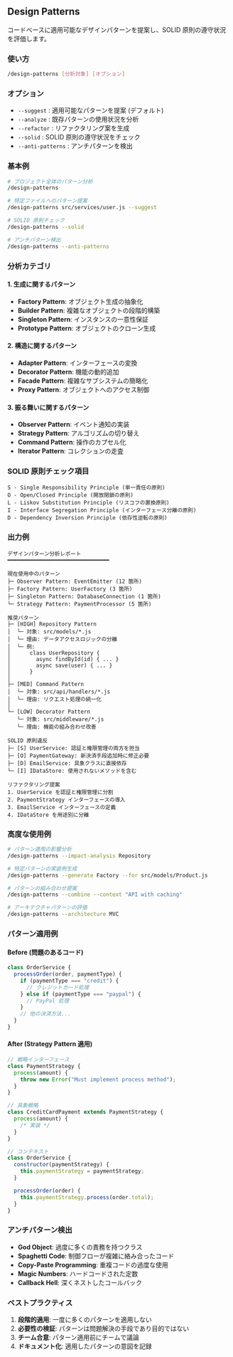 ## Design Patterns

コードベースに適用可能なデザインパターンを提案し、SOLID 原則の遵守状況を評価します。

### 使い方

```bash
/design-patterns [分析対象] [オプション]
```

### オプション

- `--suggest` : 適用可能なパターンを提案 (デフォルト)
- `--analyze` : 既存パターンの使用状況を分析
- `--refactor` : リファクタリング案を生成
- `--solid` : SOLID 原則の遵守状況をチェック
- `--anti-patterns` : アンチパターンを検出

### 基本例

```bash
# プロジェクト全体のパターン分析
/design-patterns

# 特定ファイルへのパターン提案
/design-patterns src/services/user.js --suggest

# SOLID 原則チェック
/design-patterns --solid

# アンチパターン検出
/design-patterns --anti-patterns
```

### 分析カテゴリ

#### 1. 生成に関するパターン

- **Factory Pattern**: オブジェクト生成の抽象化
- **Builder Pattern**: 複雑なオブジェクトの段階的構築
- **Singleton Pattern**: インスタンスの一意性保証
- **Prototype Pattern**: オブジェクトのクローン生成

#### 2. 構造に関するパターン

- **Adapter Pattern**: インターフェースの変換
- **Decorator Pattern**: 機能の動的追加
- **Facade Pattern**: 複雑なサブシステムの簡略化
- **Proxy Pattern**: オブジェクトへのアクセス制御

#### 3. 振る舞いに関するパターン

- **Observer Pattern**: イベント通知の実装
- **Strategy Pattern**: アルゴリズムの切り替え
- **Command Pattern**: 操作のカプセル化
- **Iterator Pattern**: コレクションの走査

### SOLID 原則チェック項目

```text
S - Single Responsibility Principle (単一責任の原則)
O - Open/Closed Principle (開放閉鎖の原則)
L - Liskov Substitution Principle (リスコフの置換原則)
I - Interface Segregation Principle (インターフェース分離の原則)
D - Dependency Inversion Principle (依存性逆転の原則)
```

### 出力例

```text
デザインパターン分析レポート
━━━━━━━━━━━━━━━━━━━━━━━━━━━━━━━━

現在使用中のパターン
├─ Observer Pattern: EventEmitter (12 箇所)
├─ Factory Pattern: UserFactory (3 箇所)
├─ Singleton Pattern: DatabaseConnection (1 箇所)
└─ Strategy Pattern: PaymentProcessor (5 箇所)

推奨パターン
├─ [HIGH] Repository Pattern
│  └─ 対象: src/models/*.js
│  └─ 理由: データアクセスロジックの分離
│  └─ 例:
│      class UserRepository {
│        async findById(id) { ... }
│        async save(user) { ... }
│      }
│
├─ [MED] Command Pattern
│  └─ 対象: src/api/handlers/*.js
│  └─ 理由: リクエスト処理の統一化
│
└─ [LOW] Decorator Pattern
   └─ 対象: src/middleware/*.js
   └─ 理由: 機能の組み合わせ改善

SOLID 原則違反
├─ [S] UserService: 認証と権限管理の両方を担当
├─ [O] PaymentGateway: 新決済手段追加時に修正必要
├─ [D] EmailService: 具象クラスに直接依存
└─ [I] IDataStore: 使用されないメソッドを含む

リファクタリング提案
1. UserService を認証と権限管理に分割
2. PaymentStrategy インターフェースの導入
3. EmailService インターフェースの定義
4. IDataStore を用途別に分離
```

### 高度な使用例

```bash
# パターン適用の影響分析
/design-patterns --impact-analysis Repository

# 特定パターンの実装例生成
/design-patterns --generate Factory --for src/models/Product.js

# パターンの組み合わせ提案
/design-patterns --combine --context "API with caching"

# アーキテクチャパターンの評価
/design-patterns --architecture MVC
```

### パターン適用例

#### Before (問題のあるコード)

```javascript
class OrderService {
  processOrder(order, paymentType) {
    if (paymentType === "credit") {
      // クレジットカード処理
    } else if (paymentType === "paypal") {
      // PayPal 処理
    }
    // 他の決済方法...
  }
}
```

#### After (Strategy Pattern 適用)

```javascript
// 戦略インターフェース
class PaymentStrategy {
  process(amount) {
    throw new Error("Must implement process method");
  }
}

// 具象戦略
class CreditCardPayment extends PaymentStrategy {
  process(amount) {
    /* 実装 */
  }
}

// コンテキスト
class OrderService {
  constructor(paymentStrategy) {
    this.paymentStrategy = paymentStrategy;
  }

  processOrder(order) {
    this.paymentStrategy.process(order.total);
  }
}
```

### アンチパターン検出

- **God Object**: 過度に多くの責務を持つクラス
- **Spaghetti Code**: 制御フローが複雑に絡み合ったコード
- **Copy-Paste Programming**: 重複コードの過度な使用
- **Magic Numbers**: ハードコードされた定数
- **Callback Hell**: 深くネストしたコールバック

### ベストプラクティス

1. **段階的適用**: 一度に多くのパターンを適用しない
2. **必要性の検証**: パターンは問題解決の手段であり目的ではない
3. **チーム合意**: パターン適用前にチームで議論
4. **ドキュメント化**: 適用したパターンの意図を記録
